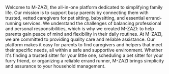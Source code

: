 Welcome to M-ZAZI, the all-in-one platform dedicated to simplifying family life.
Our mission is to support busy parents by connecting them with trusted, vetted caregivers for pet sitting, babysitting, and essential errand-running services.
We understand the challenges of balancing professional and personal responsibilities, which is why we created M-ZAZI: to help parents gain peace of mind and flexibility in their daily routines. 
At M-ZAZI, we are committed to providing quality care and reliable assistance.
Our platform makes it easy for parents to find caregivers and helpers that meet their specific needs, all within a safe and supportive environment. 
Whether it's finding a trusted sitter for your little one, scheduling a pet sitter for your furry friend, or organizing a reliable errand runner, M-ZAZI brings simplicity and assurance to your household management.
